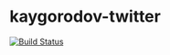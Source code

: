 kaygorodov-twitter
==================
[![Build Status](https://travis-ci.org/2gisprojectT/kaygorodov-twitter.svg)](https://travis-ci.org/2gisprojectT/kaygorodov-twitter)
